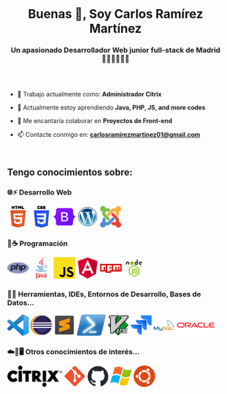 <!-- Hi there 👋

**carlosramirezmartinez/carlosramirezmartinez** is a ✨ _special_ ✨ repository because its `README.md` (this file) appears on your GitHub profile.

Here are some ideas to get you started:

- 🔭 I’m currently working on ...
- 🌱 I’m currently learning ...
- 👯 I’m looking to collaborate on ...
- 🤔 I’m looking for help with ...
- 💬 Ask me about ...
- 📫 How to reach me: ...
- 😄 Pronouns: ...
- ⚡ Fun fact: ...
-->

<h1 align="center">Buenas 👋, Soy Carlos Ramírez Martínez</h1>
<h3 align="center">Un apasionado Desarrollador Web junior full-stack de Madrid👨‍💻👨‍💻👨‍💻</h3>
<br><br>

- 🔭 Trabajo actualmente como: **Administrador Citrix**

- 🌱 Actualmente estoy aprendiendo **Java, PHP, JS, and more codes**

- 👯 Me encantaría colaborar en **Proyectos de Front-end**

- 📫 Contacte conmigo en: **carlosramirezmartinez01@gmail.com**

<br>


## Tengo conocimientos sobre:

### 🌐⚡ Desarrollo Web
<p>
  <img height="50" src="https://github.com/carlosramirezmartinez/Logos/blob/main/html.png">
  <img height="50" src="https://github.com/carlosramirezmartinez/Logos/blob/main/css.png">
  <img height="50" src="https://github.com/carlosramirezmartinez/Logos/blob/main/bootstrap.png">
  <img height="50" src="https://github.com/carlosramirezmartinez/Logos/blob/main/wordpress.png">
  <img height="50" src="https://github.com/carlosramirezmartinez/Logos/blob/main/joomla.png">
  
 </p> 


### 🐘☕ Programación
<p>
  <img height="50" src="https://github.com/carlosramirezmartinez/Logos/blob/main/php.png">
  <img height="50" src="https://github.com/carlosramirezmartinez/Logos/blob/main/java.png">
  <img height="50" src="https://github.com/carlosramirezmartinez/Logos/blob/main/javascript.png">
  <img height="50" src="https://github.com/carlosramirezmartinez/Logos/blob/main/angular.png">
  <img height="50" src="https://github.com/carlosramirezmartinez/Logos/blob/main/npm.png">
  <img height="50" src="https://github.com/carlosramirezmartinez/Logos/blob/main/nodejs.png">

</p>


### 🔨💾 Herramientas, IDEs, Entornos de Desarrollo, Bases de Datos...

<p>
  <img height="50" src="https://github.com/carlosramirezmartinez/Logos/blob/main/visualstudiocode.png">
  <img height="50" src="https://github.com/carlosramirezmartinez/Logos/blob/main/eclipse.png">
  <img height="50" src="https://github.com/carlosramirezmartinez/Logos/blob/main/sublime.png">
  <img height="50" src="https://github.com/carlosramirezmartinez/Logos/blob/main/powershell.png">
  <img height="50" src="https://github.com/carlosramirezmartinez/Logos/blob/main/vim.png">
  <img height="50" src="https://github.com/carlosramirezmartinez/Logos/blob/main/jira.png">
  <img height="50" src="https://github.com/carlosramirezmartinez/Logos/blob/main/mysql.png">
  <img height="50" src="https://github.com/carlosramirezmartinez/Logos/blob/main/oracle.png">

  
</p>

### ☁️🧰🖥️ Otros conocimientos de interés...
<p>
  <img height="50" src="https://github.com/carlosramirezmartinez/Logos/blob/main/citrix.png">
  <img height="50" src="https://github.com/carlosramirezmartinez/Logos/blob/main/git.png">
  <img height="50" src="https://github.com/carlosramirezmartinez/Logos/blob/main/github.png">
  <img height="50" src="https://github.com/carlosramirezmartinez/Logos/blob/main/windows.png">
  <img height="50" src="https://github.com/carlosramirezmartinez/Logos/blob/main/ubuntu.png">

</p>

<br>




